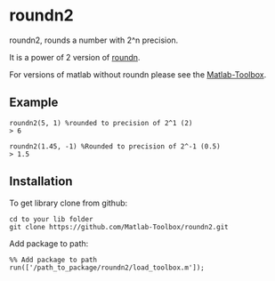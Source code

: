 roundn2
=======

roundn2, rounds a number with 2^n precision. 

It is a power of 2 version of [roundn](http://www.mathworks.co.uk/help/map/ref/roundn.html).

For versions of matlab without roundn please see the [Matlab-Toolbox](https://github.com/Matlab-Toolbox/roundn).

Example
--

    roundn2(5, 1) %rounded to precision of 2^1 (2)
    > 6
   
    roundn2(1.45, -1) %Rounded to precision of 2^-1 (0.5)
    > 1.5

Installation
--

To get library clone from github:

    cd to your lib folder
    git clone https://github.com/Matlab-Toolbox/roundn2.git

Add package to path:

    %% Add package to path
    run(['/path_to_package/roundn2/load_toolbox.m']);
